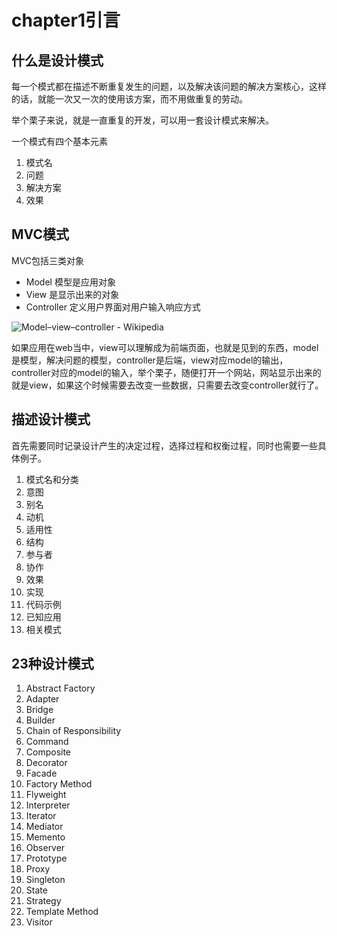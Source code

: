 # chapter1引言

## 什么是设计模式

每一个模式都在描述不断重复发生的问题，以及解决该问题的解决方案核心，这样的话，就能一次又一次的使用该方案，而不用做重复的劳动。

举个栗子来说，就是一直重复的开发，可以用一套设计模式来解决。

一个模式有四个基本元素

1. 模式名
2. 问题
3. 解决方案
4. 效果

## MVC模式

MVC包括三类对象

- Model 模型是应用对象
- View 是显示出来的对象
- Controller 定义用户界面对用户输入响应方式

![Model–view–controller - Wikipedia](https://upload.wikimedia.org/wikipedia/commons/thumb/a/a0/MVC-Process.svg/1200px-MVC-Process.svg.png)

如果应用在web当中，view可以理解成为前端页面，也就是见到的东西，model是模型，解决问题的模型，controller是后端，view对应model的输出，controller对应的model的输入，举个栗子，随便打开一个网站，网站显示出来的就是view，如果这个时候需要去改变一些数据，只需要去改变controller就行了。

## 描述设计模式

首先需要同时记录设计产生的决定过程，选择过程和权衡过程，同时也需要一些具体例子。

1. 模式名和分类
2. 意图
3. 别名
4. 动机
5. 适用性
6. 结构
7. 参与者
8. 协作
9. 效果
10. 实现
11. 代码示例
12. 已知应用
13. 相关模式

## 23种设计模式

1. Abstract Factory
2. Adapter
3. Bridge
4. Builder
5. Chain of Responsibility
6. Command
7. Composite
8. Decorator
9. Facade
10. Factory Method
11. Flyweight
12. Interpreter
13. Iterator
14. Mediator
15. Memento
16. Observer
17. Prototype
18. Proxy
19. Singleton
20. State
21. Strategy
22. Template Method
23. Visitor